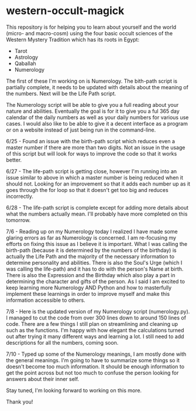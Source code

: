 # western-occult-magick

This repository is for helping you to learn about yourself and the world (micro- and macro-cosm) using the four basic occult sciences of the 
Western Mystery Tradition which has its roots in Egypt:

- Tarot
- Astrology
- Qaballah
- Numerology

The first of these I'm working on is Numerology.  The bith-path script is partially complete, it needs to be updated with details
about the meaning of the numbers.  Next will be the Life Path script.

The Numerology script will be able to give you a full reading about your nature and abilities.  Eventually the goal is for it to 
give you a ful 365 day calendar of the daily numbers as well as your daily numbers for various use cases.  I would also like
to be able to give it a decent interface as a program or on a website instead of just being run in the command-line.

6/25 - Found an issue with the birth-path script which reduces even a master number if there are more than two digits.  Not an issue
      in the usage of this script but will look for ways to improve the code so that it works better.
    
6/27 - The life-path script is getting close, however I'm running into an issue similar to above in which a master number is being
      reduced when it should not.  Looking for an improvement so that it adds each number up as it goes through the for loop so
      that it doesn't get too big and reduces incorrectly.
      
6/28 - The life-path script is complete except for adding more details about what the numbers actually mean.  I'll probably have more
      completed on this tomorrow.
      
7/6 - Reading up on my Numerology today I realized I have made some glaring errors as far as Numerology is concerned.  I am re-focusing my efforts
      on fixing this issue as I believe it is important.  What I was calling the birth-path (because it is determined by the numbers of the birthday) 
      is actually the Life Path and the majority of the necessary information to determine personality and abilities.  There is also the Soul's Urge
      (which I was calling the life-path) and it has to do with the person's Name at birth.  There is also the Expression and the Birthday which also
      play a part in determining the character and gifts of the person.  As I said I am excited to keep learning more Numerology AND Python and how
      to masterfully implement these learnings in order to improve myself and make this information accessible to others.
      
7/8 - Here is the updated version of my Numerology script (numerology.py).  I managed to cut the code from over 300 lines down to around 150 lines of code.  There are a few things I still plan on streamlining and cleaning up such as the functions.  I'm happy with how elegant the calculations turned out after trying it many different ways and learning a lot.  I still need to add descriptions for all the numbers, coming soon.

7/10 - Typed up some of the Numerology meanings, I am mostly done with the general meanings.  I'm going to have to summarize some things so it doesn't become 
      too much information.  It should be enough information to get the point across but not too much to confuse the person looking for answers about their inner self.

Stay tuned, I'm looking forward to working on this more.

Thank you!
